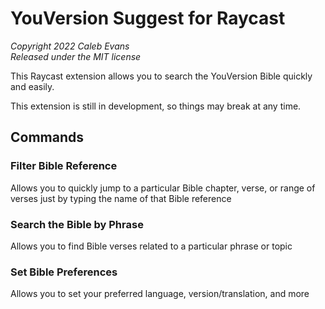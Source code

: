 # YouVersion Suggest for Raycast

_Copyright 2022 Caleb Evans_  
_Released under the MIT license_

This Raycast extension allows you to search the YouVersion Bible quickly and
easily.

This extension is still in development, so things may break at any time.

## Commands

### Filter Bible Reference

Allows you to quickly jump to a particular Bible chapter, verse, or range of verses just by typing the name of that Bible reference

### Search the Bible by Phrase

Allows you to find Bible verses related to a particular phrase or topic

### Set Bible Preferences

Allows you to set your preferred language, version/translation, and more
